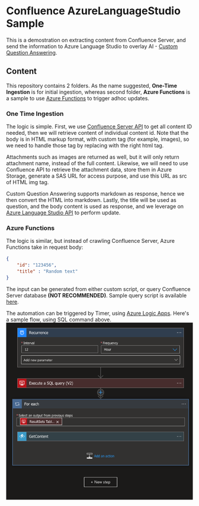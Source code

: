 # Confluence AzureLanguageStudio Sample
This is a demostration on extracting content from Confluence Server, and send the information to Azure Language Studio to overlay AI - [Custom Question Answering](https://docs.microsoft.com/en-us/azure/cognitive-services/language-service/question-answering/overview).

## Content
This repository contains 2 folders. As the name suggested, __One-Time Ingestion__ is for initial ingestion, whereas second folder, __Azure Functions__ is a sample to use [Azure Functions](https://docs.microsoft.com/en-us/azure/azure-functions/) to trigger adhoc updates.

### One Time Ingestion
The logic is simple. First, we use [Confluence Server API](https://developer.atlassian.com/server/confluence/confluence-server-rest-api/) to get all content ID needed, then we will retrieve content of individual content id. Note that the body is in HTML markup format, with custom tag (for example, images), so we need to handle those tag by replacing with the right html tag.

Attachments such as images are returned as well, but it will only return attachment name, instead of the full content. Likewise, we will need to use Confluence API to retrieve the attachment data, store them in Azure Storage, generate a SAS URL for access purpose, and use this URL as src of HTML img tag. 

Custom Question Answering supports markdown as response, hence we then convert the HTML into markdown. Lastly, the title will be used as question, and the body content is used as response, and we leverage on [Azure Language Studio API](https://docs.microsoft.com/en-us/rest/api/cognitiveservices/questionanswering/question-answering-projects
) to perform update.


### Azure Functions
The logic is similar, but instead of crawling Confluence Server, Azure Functions take in request body:
```json
{
    "id": "123456",
    "title" : "Random text"
}
```

The input can be generated from either custom script, or query Confluence Server database **(NOT RECOMMENDED)**. Sample query script is available [here](assets/query.sql).

The automation can be triggered by Timer, using [Azure Logic Apps](https://docs.microsoft.com/en-us/azure/logic-apps/logic-apps-overview). Here's a sample flow, using SQL command above.
![image](assets/logicapp-flow.png)
